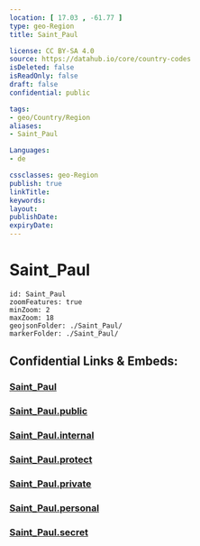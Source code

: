```yaml
---
location: [ 17.03 , -61.77 ] 
type: geo-Region
title: Saint_Paul

license: CC BY-SA 4.0
source: https://datahub.io/core/country-codes
isDeleted: false
isReadOnly: false
draft: false
confidential: public

tags:
- geo/Country/Region
aliases:
- Saint_Paul

Languages:
- de

cssclasses: geo-Region
publish: true
linkTitle: 
keywords: 
layout: 
publishDate: 
expiryDate: 
---
```


# Saint_Paul

```leaflet
id: Saint_Paul
zoomFeatures: true 
minZoom: 2 
maxZoom: 18
geojsonFolder: ./Saint_Paul/
markerFolder: ./Saint_Paul/
```


## Confidential Links & Embeds: 

### [Saint_Paul](/_Standards/Earth/Continent/America~Caribbean/Antigua_and_Barbuda/Counties/Saint_Paul.md) 

### [Saint_Paul.public](/_public/Earth/Continent/America~Caribbean/Antigua_and_Barbuda/Counties/Saint_Paul.public.md) 

### [Saint_Paul.internal](/_internal/Earth/Continent/America~Caribbean/Antigua_and_Barbuda/Counties/Saint_Paul.internal.md) 

### [Saint_Paul.protect](/_protect/Earth/Continent/America~Caribbean/Antigua_and_Barbuda/Counties/Saint_Paul.protect.md) 

### [Saint_Paul.private](/_private/Earth/Continent/America~Caribbean/Antigua_and_Barbuda/Counties/Saint_Paul.private.md) 

### [Saint_Paul.personal](/_personal/Earth/Continent/America~Caribbean/Antigua_and_Barbuda/Counties/Saint_Paul.personal.md) 

### [Saint_Paul.secret](/_secret/Earth/Continent/America~Caribbean/Antigua_and_Barbuda/Counties/Saint_Paul.secret.md)

